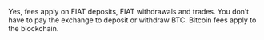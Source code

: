 Yes, fees apply on FIAT deposits, FIAT withdrawals and trades. You don’t have to pay the exchange to deposit or withdraw BTC. Bitcoin fees apply to the blockchain.
